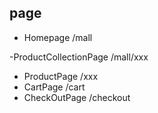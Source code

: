 ## page

- Homepage /mall

-ProductCollectionPage /mall/xxx

- ProductPage /xxx
- CartPage /cart
- CheckOutPage /checkout
